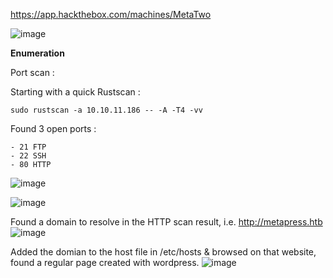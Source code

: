 https://app.hackthebox.com/machines/MetaTwo

![image](https://user-images.githubusercontent.com/87700008/204091344-de25ad85-8c3c-4687-b735-c111131c05f4.png)

**Enumeration**

Port scan :

Starting with a quick Rustscan :

    sudo rustscan -a 10.10.11.186 -- -A -T4 -vv

Found 3 open ports : 

    - 21 FTP
    - 22 SSH
    - 80 HTTP
    
![image](https://user-images.githubusercontent.com/87700008/204091388-96c142e3-52fc-41c3-84ad-48f77fe5f945.png)

![image](https://user-images.githubusercontent.com/87700008/204091502-37d5b172-d611-41f6-b716-100120af98fc.png)

Found a domain to resolve in the HTTP scan result, i.e. http://metapress.htb
![image](https://user-images.githubusercontent.com/87700008/204091652-17bace83-c0ba-4d71-ae2e-ad84e955ab55.png)

Added the domian to the host file in /etc/hosts & browsed on that website, found a regular page created with wordpress.
![image](https://user-images.githubusercontent.com/87700008/204091873-d6ed202b-d263-4ffe-852d-8b9d0edc5fdd.png)









